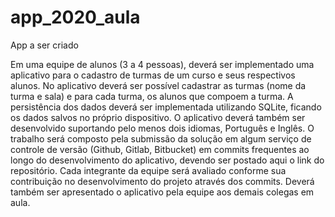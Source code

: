 # app_2020_aula
App a ser criado


Em uma equipe de alunos (3 a 4 pessoas), deverá ser implementado uma aplicativo para o cadastro de turmas de um curso e seus respectivos alunos. No aplicativo deverá ser possível cadastrar as turmas (nome da turma e sala) e para cada turma, os alunos que compoem a turma. A persistência dos dados deverá ser implementada utilizando SQLite, ficando os dados salvos no próprio dispositivo. O aplicativo deverá também ser desenvolvido suportando pelo menos dois idiomas, Português e Inglês. O trabalho será composto pela submissão da solução em algum serviço de controle de versão (Github, Gitlab, Bitbucket) em commits frequentes ao longo do desenvolvimento do aplicativo, devendo ser postado aqui o link do repositório. Cada integrante da equipe será avaliado conforme sua contribuição no desenvolvimento do projeto através dos commits. Deverá também ser apresentado o aplicativo pela equipe aos demais colegas em aula.
